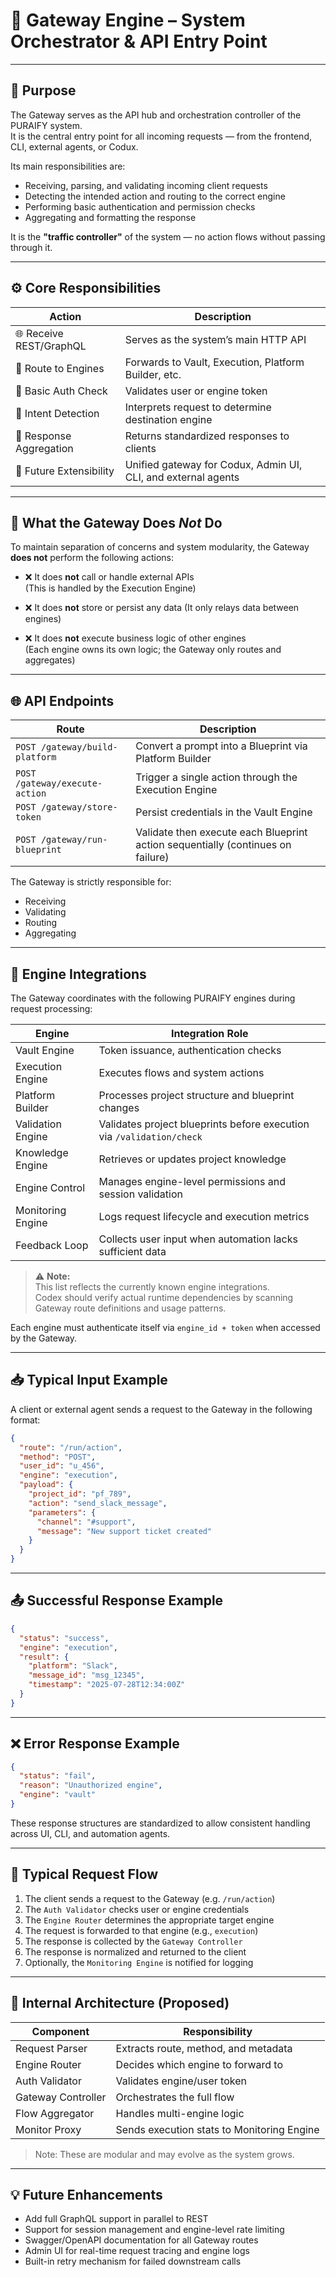 # 🧠 Gateway Engine – System Orchestrator & API Entry Point

---

## 🎯 Purpose

The Gateway serves as the API hub and orchestration controller of the PURAIFY system.  
It is the central entry point for all incoming requests — from the frontend, CLI, external agents, or Codux.

Its main responsibilities are:
- Receiving, parsing, and validating incoming client requests
- Detecting the intended action and routing to the correct engine
- Performing basic authentication and permission checks
- Aggregating and formatting the response

It is the **"traffic controller"** of the system — no action flows without passing through it.

---

## ⚙️ Core Responsibilities

| Action                     | Description |
|---------------------------|-------------|
| 🌐 Receive REST/GraphQL   | Serves as the system’s main HTTP API |
| 🔄 Route to Engines       | Forwards to Vault, Execution, Platform Builder, etc. |
| 🛂 Basic Auth Check       | Validates user or engine token |
| 🧠 Intent Detection       | Interprets request to determine destination engine |
| 🧾 Response Aggregation   | Returns standardized responses to clients |
| 🔌 Future Extensibility   | Unified gateway for Codux, Admin UI, CLI, and external agents |

---

## 🚫 What the Gateway Does *Not* Do

To maintain separation of concerns and system modularity, the Gateway **does not** perform the following actions:

- ❌ It does **not** call or handle external APIs  
  (This is handled by the Execution Engine)

- ❌ It does **not** store or persist any data
  (It only relays data between engines)


- ❌ It does **not** execute business logic of other engines  
  (Each engine owns its own logic; the Gateway only routes and aggregates)
---
## 🌐 API Endpoints

| Route | Description |
|-------|-------------|
| `POST /gateway/build-platform` | Convert a prompt into a Blueprint via Platform Builder |
| `POST /gateway/execute-action` | Trigger a single action through the Execution Engine |
| `POST /gateway/store-token` | Persist credentials in the Vault Engine |
| `POST /gateway/run-blueprint` | Validate then execute each Blueprint action sequentially (continues on failure) |


The Gateway is strictly responsible for:
- Receiving  
- Validating  
- Routing  
- Aggregating  

---

## 🔗 Engine Integrations

The Gateway coordinates with the following PURAIFY engines during request processing:

| Engine              | Integration Role |
|---------------------|------------------|
| Vault Engine        | Token issuance, authentication checks |
| Execution Engine    | Executes flows and system actions |
| Platform Builder    | Processes project structure and blueprint changes |
| Validation Engine   | Validates project blueprints before execution via `/validation/check` |
| Knowledge Engine    | Retrieves or updates project knowledge |
| Engine Control      | Manages engine-level permissions and session validation |
| Monitoring Engine   | Logs request lifecycle and execution metrics |
| Feedback Loop       | Collects user input when automation lacks sufficient data |

> ⚠️ **Note:**  
> This list reflects the currently known engine integrations.  
> Codex should verify actual runtime dependencies by scanning Gateway route definitions and usage patterns.

Each engine must authenticate itself via `engine_id + token` when accessed by the Gateway.

---

## 📥 Typical Input Example

A client or external agent sends a request to the Gateway in the following format:

```json
{
  "route": "/run/action",
  "method": "POST",
  "user_id": "u_456",
  "engine": "execution",
  "payload": {
    "project_id": "pf_789",
    "action": "send_slack_message",
    "parameters": {
      "channel": "#support",
      "message": "New support ticket created"
    }
  }
}
```

---

## 📤 Successful Response Example

```json
{
  "status": "success",
  "engine": "execution",
  "result": {
    "platform": "Slack",
    "message_id": "msg_12345",
    "timestamp": "2025-07-28T12:34:00Z"
  }
}
```

---

## ❌ Error Response Example

```json
{
  "status": "fail",
  "reason": "Unauthorized engine",
  "engine": "vault"
}
```

These response structures are standardized to allow consistent handling across UI, CLI, and automation agents.

---

## 🔄 Typical Request Flow

1. The client sends a request to the Gateway (e.g. `/run/action`)
2. The `Auth Validator` checks user or engine credentials
3. The `Engine Router` determines the appropriate target engine
4. The request is forwarded to that engine (e.g., `execution`)
5. The response is collected by the `Gateway Controller`
6. The response is normalized and returned to the client
7. Optionally, the `Monitoring Engine` is notified for logging

---

## 📌 Internal Architecture (Proposed)

| Component             | Responsibility |
|-----------------------|----------------|
| Request Parser        | Extracts route, method, and metadata |
| Engine Router         | Decides which engine to forward to |
| Auth Validator        | Validates engine/user token |
| Gateway Controller    | Orchestrates the full flow |
| Flow Aggregator       | Handles multi-engine logic |
| Monitor Proxy         | Sends execution stats to Monitoring Engine |

> Note: These are modular and may evolve as the system grows.

---

## 💡 Future Enhancements

- Add full GraphQL support in parallel to REST
- Support for session management and engine-level rate limiting
- Swagger/OpenAPI documentation for all Gateway routes
- Admin UI for real-time request tracing and engine logs
- Built-in retry mechanism for failed downstream calls
